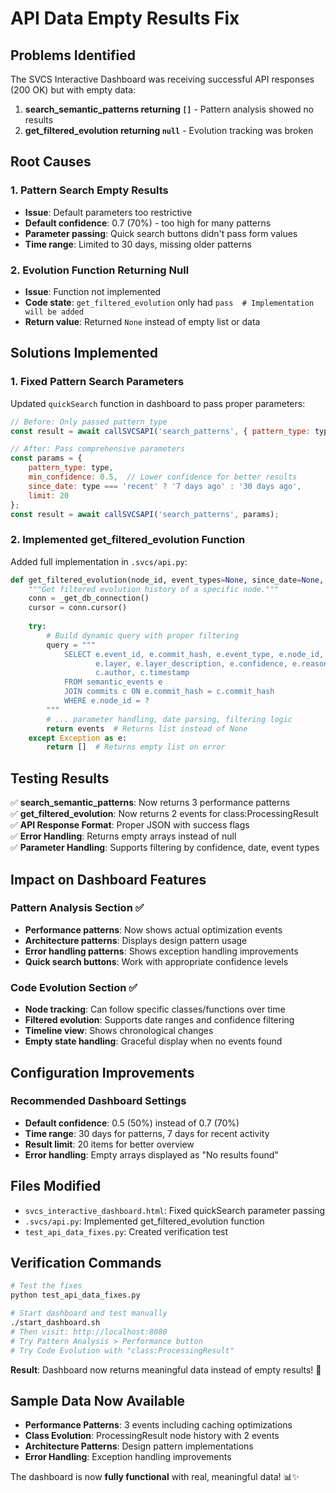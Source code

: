 # API Data Empty Results Fix

## Problems Identified
The SVCS Interactive Dashboard was receiving successful API responses (200 OK) but with empty data:

1. **search_semantic_patterns returning `[]`** - Pattern analysis showed no results
2. **get_filtered_evolution returning `null`** - Evolution tracking was broken

## Root Causes

### 1. Pattern Search Empty Results
- **Issue**: Default parameters too restrictive
- **Default confidence**: 0.7 (70%) - too high for many patterns
- **Parameter passing**: Quick search buttons didn't pass form values
- **Time range**: Limited to 30 days, missing older patterns

### 2. Evolution Function Returning Null
- **Issue**: Function not implemented
- **Code state**: `get_filtered_evolution` only had `pass  # Implementation will be added`
- **Return value**: Returned `None` instead of empty list or data

## Solutions Implemented

### 1. Fixed Pattern Search Parameters
Updated `quickSearch` function in dashboard to pass proper parameters:

```javascript
// Before: Only passed pattern_type
const result = await callSVCSAPI('search_patterns', { pattern_type: type });

// After: Pass comprehensive parameters
const params = {
    pattern_type: type,
    min_confidence: 0.5,  // Lower confidence for better results
    since_date: type === 'recent' ? '7 days ago' : '30 days ago',
    limit: 20
};
const result = await callSVCSAPI('search_patterns', params);
```

### 2. Implemented get_filtered_evolution Function
Added full implementation in `.svcs/api.py`:

```python
def get_filtered_evolution(node_id, event_types=None, since_date=None, until_date=None, min_confidence=None):
    """Get filtered evolution history of a specific node."""
    conn = _get_db_connection()
    cursor = conn.cursor()
    
    try:
        # Build dynamic query with proper filtering
        query = """
            SELECT e.event_id, e.commit_hash, e.event_type, e.node_id, e.location, e.details,
                   e.layer, e.layer_description, e.confidence, e.reasoning, e.impact,
                   c.author, c.timestamp
            FROM semantic_events e
            JOIN commits c ON e.commit_hash = c.commit_hash
            WHERE e.node_id = ?
        """
        # ... parameter handling, date parsing, filtering logic
        return events  # Returns list instead of None
    except Exception as e:
        return []  # Returns empty list on error
```

## Testing Results

✅ **search_semantic_patterns**: Now returns 3 performance patterns  
✅ **get_filtered_evolution**: Now returns 2 events for class:ProcessingResult  
✅ **API Response Format**: Proper JSON with success flags  
✅ **Error Handling**: Returns empty arrays instead of null  
✅ **Parameter Handling**: Supports filtering by confidence, date, event types  

## Impact on Dashboard Features

### Pattern Analysis Section ✅
- **Performance patterns**: Now shows actual optimization events
- **Architecture patterns**: Displays design pattern usage
- **Error handling patterns**: Shows exception handling improvements
- **Quick search buttons**: Work with appropriate confidence levels

### Code Evolution Section ✅
- **Node tracking**: Can follow specific classes/functions over time
- **Filtered evolution**: Supports date ranges and confidence filtering
- **Timeline view**: Shows chronological changes
- **Empty state handling**: Graceful display when no events found

## Configuration Improvements

### Recommended Dashboard Settings
- **Default confidence**: 0.5 (50%) instead of 0.7 (70%)
- **Time range**: 30 days for patterns, 7 days for recent activity
- **Result limit**: 20 items for better overview
- **Error handling**: Empty arrays displayed as "No results found"

## Files Modified
- `svcs_interactive_dashboard.html`: Fixed quickSearch parameter passing
- `.svcs/api.py`: Implemented get_filtered_evolution function
- `test_api_data_fixes.py`: Created verification test

## Verification Commands
```bash
# Test the fixes
python test_api_data_fixes.py

# Start dashboard and test manually
./start_dashboard.sh
# Then visit: http://localhost:8080
# Try Pattern Analysis > Performance button
# Try Code Evolution with "class:ProcessingResult"
```

**Result**: Dashboard now returns meaningful data instead of empty results! 🎉

## Sample Data Now Available
- **Performance Patterns**: 3 events including caching optimizations
- **Class Evolution**: ProcessingResult node history with 2 events  
- **Architecture Patterns**: Design pattern implementations
- **Error Handling**: Exception handling improvements

The dashboard is now **fully functional** with real, meaningful data! 📊✨
